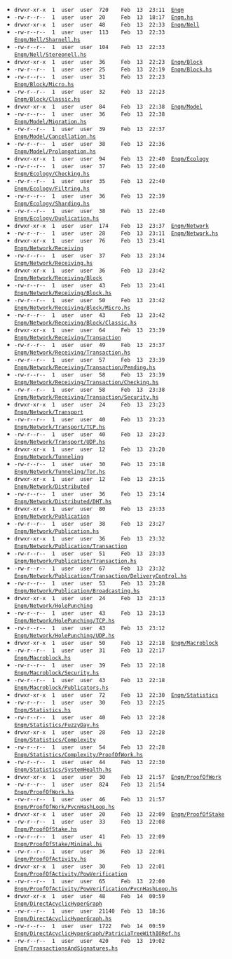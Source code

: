 
*  ``drwxr-xr-x  1  user  user  720    Feb  13  23:11  ``[``Enqm``](Enqm)
*  ``-rw-r--r--  1  user  user  20     Feb  13  18:17  ``[``Enqm.hs``](Enqm.hs)
*  ``drwxr-xr-x  1  user  user  48     Feb  13  22:33  ``[``Enqm/Nell``](Enqm/Nell)
*  ``-rw-r--r--  1  user  user  113    Feb  13  22:33  ``[``Enqm/Nell/Sharnell.hs``](Enqm/Nell/Sharnell.hs)
*  ``-rw-r--r--  1  user  user  104    Feb  13  22:33  ``[``Enqm/Nell/Stereonell.hs``](Enqm/Nell/Stereonell.hs)
*  ``drwxr-xr-x  1  user  user  36     Feb  13  22:23  ``[``Enqm/Block``](Enqm/Block)
*  ``-rw-r--r--  1  user  user  25     Feb  13  22:19  ``[``Enqm/Block.hs``](Enqm/Block.hs)
*  ``-rw-r--r--  1  user  user  31     Feb  13  22:23  ``[``Enqm/Block/Micro.hs``](Enqm/Block/Micro.hs)
*  ``-rw-r--r--  1  user  user  32     Feb  13  22:23  ``[``Enqm/Block/Classic.hs``](Enqm/Block/Classic.hs)
*  ``drwxr-xr-x  1  user  user  84     Feb  13  22:38  ``[``Enqm/Model``](Enqm/Model)
*  ``-rw-r--r--  1  user  user  36     Feb  13  22:38  ``[``Enqm/Model/Migration.hs``](Enqm/Model/Migration.hs)
*  ``-rw-r--r--  1  user  user  39     Feb  13  22:37  ``[``Enqm/Model/Cancellation.hs``](Enqm/Model/Cancellation.hs)
*  ``-rw-r--r--  1  user  user  38     Feb  13  22:36  ``[``Enqm/Model/Prolongation.hs``](Enqm/Model/Prolongation.hs)
*  ``drwxr-xr-x  1  user  user  94     Feb  13  22:40  ``[``Enqm/Ecology``](Enqm/Ecology)
*  ``-rw-r--r--  1  user  user  37     Feb  13  22:40  ``[``Enqm/Ecology/Checking.hs``](Enqm/Ecology/Checking.hs)
*  ``-rw-r--r--  1  user  user  35     Feb  13  22:40  ``[``Enqm/Ecology/Filtring.hs``](Enqm/Ecology/Filtring.hs)
*  ``-rw-r--r--  1  user  user  36     Feb  13  22:39  ``[``Enqm/Ecology/Sharding.hs``](Enqm/Ecology/Sharding.hs)
*  ``-rw-r--r--  1  user  user  38     Feb  13  22:40  ``[``Enqm/Ecology/Duplication.hs``](Enqm/Ecology/Duplication.hs)
*  ``drwxr-xr-x  1  user  user  174    Feb  13  23:37  ``[``Enqm/Network``](Enqm/Network)
*  ``-rw-r--r--  1  user  user  28     Feb  13  23:11  ``[``Enqm/Network.hs``](Enqm/Network.hs)
*  ``drwxr-xr-x  1  user  user  76     Feb  13  23:41  ``[``Enqm/Network/Receiving``](Enqm/Network/Receiving)
*  ``-rw-r--r--  1  user  user  37     Feb  13  23:34  ``[``Enqm/Network/Receiving.hs``](Enqm/Network/Receiving.hs)
*  ``drwxr-xr-x  1  user  user  36     Feb  13  23:42  ``[``Enqm/Network/Receiving/Block``](Enqm/Network/Receiving/Block)
*  ``-rw-r--r--  1  user  user  43     Feb  13  23:41  ``[``Enqm/Network/Receiving/Block.hs``](Enqm/Network/Receiving/Block.hs)
*  ``-rw-r--r--  1  user  user  50     Feb  13  23:42  ``[``Enqm/Network/Receiving/Block/Micro.hs``](Enqm/Network/Receiving/Block/Micro.hs)
*  ``-rw-r--r--  1  user  user  43     Feb  13  23:42  ``[``Enqm/Network/Receiving/Block/Classic.hs``](Enqm/Network/Receiving/Block/Classic.hs)
*  ``drwxr-xr-x  1  user  user  64     Feb  13  23:39  ``[``Enqm/Network/Receiving/Transaction``](Enqm/Network/Receiving/Transaction)
*  ``-rw-r--r--  1  user  user  49     Feb  13  23:37  ``[``Enqm/Network/Receiving/Transaction.hs``](Enqm/Network/Receiving/Transaction.hs)
*  ``-rw-r--r--  1  user  user  57     Feb  13  23:39  ``[``Enqm/Network/Receiving/Transaction/Pending.hs``](Enqm/Network/Receiving/Transaction/Pending.hs)
*  ``-rw-r--r--  1  user  user  58     Feb  13  23:39  ``[``Enqm/Network/Receiving/Transaction/Checking.hs``](Enqm/Network/Receiving/Transaction/Checking.hs)
*  ``-rw-r--r--  1  user  user  58     Feb  13  23:38  ``[``Enqm/Network/Receiving/Transaction/Security.hs``](Enqm/Network/Receiving/Transaction/Security.hs)
*  ``drwxr-xr-x  1  user  user  24     Feb  13  23:23  ``[``Enqm/Network/Transport``](Enqm/Network/Transport)
*  ``-rw-r--r--  1  user  user  40     Feb  13  23:23  ``[``Enqm/Network/Transport/TCP.hs``](Enqm/Network/Transport/TCP.hs)
*  ``-rw-r--r--  1  user  user  40     Feb  13  23:23  ``[``Enqm/Network/Transport/UDP.hs``](Enqm/Network/Transport/UDP.hs)
*  ``drwxr-xr-x  1  user  user  12     Feb  13  23:20  ``[``Enqm/Network/Tunneling``](Enqm/Network/Tunneling)
*  ``-rw-r--r--  1  user  user  30     Feb  13  23:18  ``[``Enqm/Network/Tunneling/Tor.hs``](Enqm/Network/Tunneling/Tor.hs)
*  ``drwxr-xr-x  1  user  user  12     Feb  13  23:15  ``[``Enqm/Network/Distributed``](Enqm/Network/Distributed)
*  ``-rw-r--r--  1  user  user  36     Feb  13  23:14  ``[``Enqm/Network/Distributed/DHT.hs``](Enqm/Network/Distributed/DHT.hs)
*  ``drwxr-xr-x  1  user  user  80     Feb  13  23:33  ``[``Enqm/Network/Publication``](Enqm/Network/Publication)
*  ``-rw-r--r--  1  user  user  38     Feb  13  23:27  ``[``Enqm/Network/Publication.hs``](Enqm/Network/Publication.hs)
*  ``drwxr-xr-x  1  user  user  36     Feb  13  23:32  ``[``Enqm/Network/Publication/Transaction``](Enqm/Network/Publication/Transaction)
*  ``-rw-r--r--  1  user  user  51     Feb  13  23:33  ``[``Enqm/Network/Publication/Transaction.hs``](Enqm/Network/Publication/Transaction.hs)
*  ``-rw-r--r--  1  user  user  67     Feb  13  23:32  ``[``Enqm/Network/Publication/Transaction/DeliveryControl.hs``](Enqm/Network/Publication/Transaction/DeliveryControl.hs)
*  ``-rw-r--r--  1  user  user  53     Feb  13  23:28  ``[``Enqm/Network/Publication/Broadcasting.hs``](Enqm/Network/Publication/Broadcasting.hs)
*  ``drwxr-xr-x  1  user  user  24     Feb  13  23:13  ``[``Enqm/Network/HolePunching``](Enqm/Network/HolePunching)
*  ``-rw-r--r--  1  user  user  43     Feb  13  23:13  ``[``Enqm/Network/HolePunching/TCP.hs``](Enqm/Network/HolePunching/TCP.hs)
*  ``-rw-r--r--  1  user  user  43     Feb  13  23:12  ``[``Enqm/Network/HolePunching/UDP.hs``](Enqm/Network/HolePunching/UDP.hs)
*  ``drwxr-xr-x  1  user  user  50     Feb  13  22:18  ``[``Enqm/Macroblock``](Enqm/Macroblock)
*  ``-rw-r--r--  1  user  user  31     Feb  13  22:17  ``[``Enqm/Macroblock.hs``](Enqm/Macroblock.hs)
*  ``-rw-r--r--  1  user  user  39     Feb  13  22:18  ``[``Enqm/Macroblock/Security.hs``](Enqm/Macroblock/Security.hs)
*  ``-rw-r--r--  1  user  user  43     Feb  13  22:18  ``[``Enqm/Macroblock/Publicators.hs``](Enqm/Macroblock/Publicators.hs)
*  ``drwxr-xr-x  1  user  user  72     Feb  13  22:30  ``[``Enqm/Statistics``](Enqm/Statistics)
*  ``-rw-r--r--  1  user  user  30     Feb  13  22:25  ``[``Enqm/Statistics.hs``](Enqm/Statistics.hs)
*  ``-rw-r--r--  1  user  user  40     Feb  13  22:28  ``[``Enqm/Statistics/FuzzyDay.hs``](Enqm/Statistics/FuzzyDay.hs)
*  ``drwxr-xr-x  1  user  user  28     Feb  13  22:28  ``[``Enqm/Statistics/Complexity``](Enqm/Statistics/Complexity)
*  ``-rw-r--r--  1  user  user  54     Feb  13  22:28  ``[``Enqm/Statistics/Complexity/ProofOfWork.hs``](Enqm/Statistics/Complexity/ProofOfWork.hs)
*  ``-rw-r--r--  1  user  user  44     Feb  13  22:30  ``[``Enqm/Statistics/SystemHealth.hs``](Enqm/Statistics/SystemHealth.hs)
*  ``drwxr-xr-x  1  user  user  30     Feb  13  21:57  ``[``Enqm/ProofOfWork``](Enqm/ProofOfWork)
*  ``-rw-r--r--  1  user  user  824    Feb  13  21:54  ``[``Enqm/ProofOfWork.hs``](Enqm/ProofOfWork.hs)
*  ``-rw-r--r--  1  user  user  46     Feb  13  21:57  ``[``Enqm/ProofOfWork/PvcnHashLoop.hs``](Enqm/ProofOfWork/PvcnHashLoop.hs)
*  ``drwxr-xr-x  1  user  user  20     Feb  13  22:09  ``[``Enqm/ProofOfStake``](Enqm/ProofOfStake)
*  ``-rw-r--r--  1  user  user  33     Feb  13  22:08  ``[``Enqm/ProofOfStake.hs``](Enqm/ProofOfStake.hs)
*  ``-rw-r--r--  1  user  user  41     Feb  13  22:09  ``[``Enqm/ProofOfStake/Minimal.hs``](Enqm/ProofOfStake/Minimal.hs)
*  ``-rw-r--r--  1  user  user  36     Feb  13  22:01  ``[``Enqm/ProofOfActivity.hs``](Enqm/ProofOfActivity.hs)
*  ``drwxr-xr-x  1  user  user  30     Feb  13  22:01  ``[``Enqm/ProofOfActivity/PowVerification``](Enqm/ProofOfActivity/PowVerification)
*  ``-rw-r--r--  1  user  user  65     Feb  13  22:00  ``[``Enqm/ProofOfActivity/PowVerification/PvcnHashLoop.hs``](Enqm/ProofOfActivity/PowVerification/PvcnHashLoop.hs)
*  ``drwxr-xr-x  1  user  user  48     Feb  14  00:59  ``[``Enqm/DirectAcyclicHyperGraph``](Enqm/DirectAcyclicHyperGraph)
*  ``-rw-r--r--  1  user  user  21140  Feb  13  18:36  ``[``Enqm/DirectAcyclicHyperGraph.hs``](Enqm/DirectAcyclicHyperGraph.hs)
*  ``-rw-r--r--  1  user  user  1722   Feb  14  00:59  ``[``Enqm/DirectAcyclicHyperGraph/PatriciaTreeWithIORef.hs``](Enqm/DirectAcyclicHyperGraph/PatriciaTreeWithIORef.hs)
*  ``-rw-r--r--  1  user  user  420    Feb  13  19:02  ``[``Enqm/TransactionsAndSignatures.hs``](Enqm/TransactionsAndSignatures.hs)
